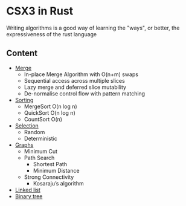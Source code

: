 # CSX3 in Rust 
Writing algorithms is a good way of learning the "ways", or better, the expressiveness of the rust language

## Content
- [Merge](https://gvelim.github.io/CSX0003RUST/merge.html)
  - In-place Merge Algorithm with O(n+m) swaps
  - Sequential access across multiple slices
  - Lazy merge and deferred slice mutability
  - De-normalise control flow with pattern matching
- [Sorting](https://gvelim.github.io/CSX0003RUST/sort.html)
  - MergeSort O(n log n)
  - QuickSort O(n log n)
  - CountSort O(n)
- [Selection](https://gvelim.github.io/CSX0003RUST/selection.html)
  - Random
  - Deterministic
- [Graphs](https://github.com/gvelim/CSX0003RUST/blob/master/src/graphs/README.md) 
  - Minimum Cut
  - Path Search
    - Shortest Path
    - Minimum Distance 
  - Strong Connectivity
    - Kosaraju’s algorithm
- [Linked list](./src/linkedlists/README.md)
- [Binary tree](./src/trees/README.md)
